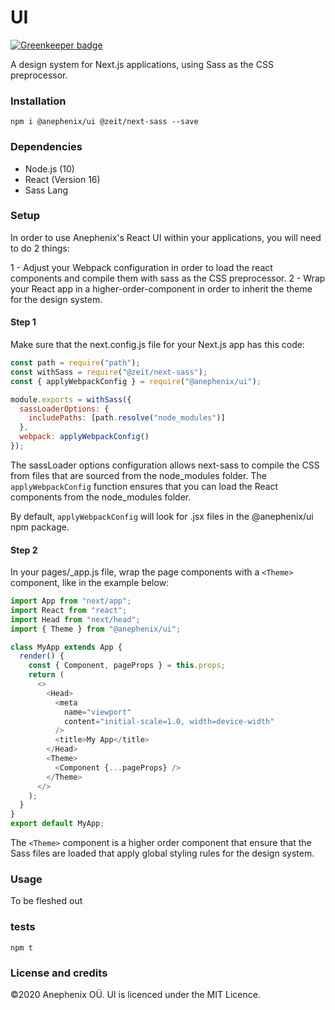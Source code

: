 # UI

[![Greenkeeper badge](https://badges.greenkeeper.io/anephenix/ui.svg)](https://greenkeeper.io/)

A design system for Next.js applications, using Sass as the CSS preprocessor.

### Installation

```
npm i @anephenix/ui @zeit/next-sass --save
```

### Dependencies

- Node.js (10)
- React (Version 16)
- Sass Lang

### Setup

In order to use Anephenix's React UI within your applications, you will need to do 2 things:

1 - Adjust your Webpack configuration in order to load the react components and compile them with sass as the CSS preprocessor.
2 - Wrap your React app in a higher-order-component in order to inherit the theme for the design system.

#### Step 1

Make sure that the next.config.js file for your Next.js app has this code:

```javascript
const path = require("path");
const withSass = require("@zeit/next-sass");
const { applyWebpackConfig } = require("@anephenix/ui");

module.exports = withSass({
  sassLoaderOptions: {
    includePaths: [path.resolve("node_modules")]
  },
  webpack: applyWebpackConfig()
});
```

The sassLoader options configuration allows next-sass to compile the CSS from files that are sourced from the node_modules folder.
The `applyWebpackConfig` function ensures that you can load the React components from the node_modules folder.

By default, `applyWebpackConfig` will look for .jsx files in the @anephenix/ui npm package.

#### Step 2

In your pages/\_app.js file, wrap the page components with a `<Theme>` component, like in the example below:

```javascript
import App from "next/app";
import React from "react";
import Head from "next/head";
import { Theme } from "@anephenix/ui";

class MyApp extends App {
  render() {
    const { Component, pageProps } = this.props;
    return (
      <>
        <Head>
          <meta
            name="viewport"
            content="initial-scale=1.0, width=device-width"
          />
          <title>My App</title>
        </Head>
        <Theme>
          <Component {...pageProps} />
        </Theme>
      </>
    );
  }
}
export default MyApp;
```

The `<Theme>` component is a higher order component that ensure that the Sass files are loaded that apply global styling rules for the design system.

### Usage

To be fleshed out

### tests

```
npm t
```

### License and credits

&copy;2020 Anephenix OÜ. UI is licenced under the MIT Licence.
